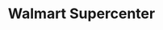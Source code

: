 ---
title: "Walmart Supercenter"
url: /knoxville/walmart-supercenter-chapman-highway/
shop: Supermarkt
---